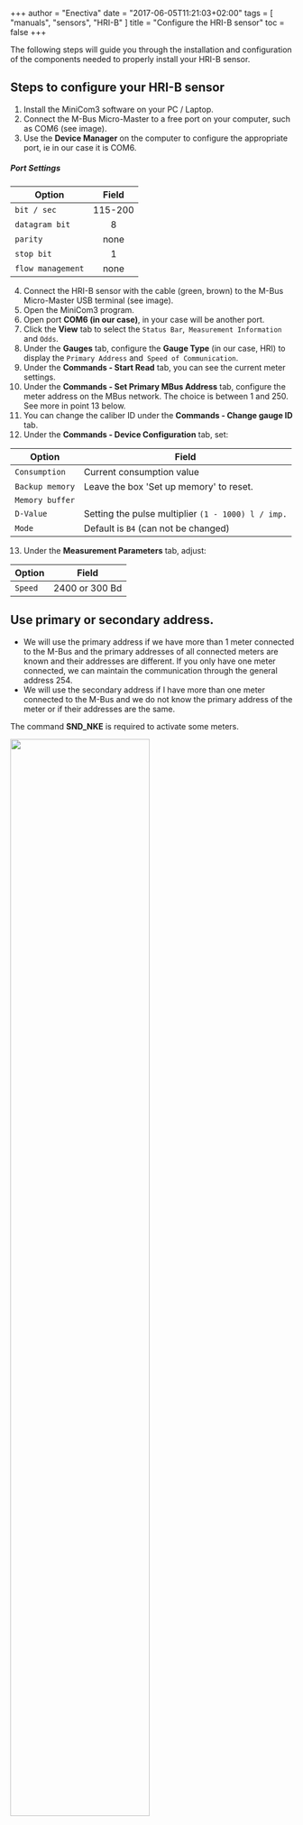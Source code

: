 +++
author = "Enectiva"
date = "2017-06-05T11:21:03+02:00"
tags = [
    "manuals",
    "sensors",
    "HRI-B"
]
title = "Configure the HRI-B sensor"
toc = false
+++

The following steps will guide you through the installation and configuration of the components needed to properly install your HRI-B sensor.

## Steps to configure your HRI-B sensor

1. Install the MiniCom3 software on your PC / Laptop.
2. Connect the M-Bus Micro-Master to a free port on your computer, such as COM6 (see image).
3. Use the **Device Manager** on the computer to configure the appropriate port, ie in our case it is COM6.

##### Port Settings

| Option | Field |
| ------- |:------: |
| `bit / sec` | 115-200 |
| `datagram bit` | 8 |
| `parity`  | none |
| `stop bit` | 1 |
| `flow management` | none |

4. Connect the HRI-B sensor with the cable (green, brown) to the M-Bus Micro-Master USB terminal (see image).
5. Open the MiniCom3 program.
6. Open port **COM6 (in our case)**, in your case will be another port.
7. Click the **View** tab to select the `Status Bar`,` Measurement Information` and `Odds`.
8. Under the **Gauges** tab, configure the **Gauge Type** (in our case, HRI) to display the `Primary Address` and` Speed of Communication`.
9. Under the **Commands - Start Read** tab, you can see the current meter settings.
10. Under the **Commands - Set Primary MBus Address** tab, configure the meter address on the MBus network. The choice is between 1 and 250. See more in point 13 below.
11. You can change the caliber ID under the **Commands - Change gauge ID** tab.
12. Under the **Commands - Device Configuration** tab, set:

| Option | Field |
| -------- | ------- |
| `Consumption` | Current consumption value |
| `Backup memory` | Leave the box 'Set up memory' to reset. |
| `Memory buffer` ||
| `D-Value` | Setting the pulse multiplier `(1 - 1000) l / imp.` |
| `Mode` | Default is `B4` (can not be changed) |

13. Under the **Measurement Parameters** tab, adjust:

| Option | Field |
| -------- | ------- |
| `Speed` | 2400 or 300 Bd |

## Use primary or secondary address.

- We will use the primary address if we have more than 1 meter connected to the M-Bus and the primary addresses of all connected meters are known and their addresses are different. If you only have one meter connected, we can maintain the communication through the general address 254.
- We will use the secondary address if I have more than one meter connected to the M-Bus and we do not know the primary address of the meter or if their addresses are the same.

The command **SND_NKE** is required to activate some meters.

<img class="center" src="/images/connection-hrib-to-computer.jpg" style="width:70%"></img>
